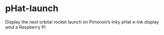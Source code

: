# pHat-launch
Display the next orbital rocket launch on Pimoroni’s Inky pHat e-ink display amd a Raspberry Pi
